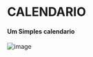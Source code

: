 # CALENDARIO

#### Um Simples calendario

![image](https://github.com/user-attachments/assets/df45bd3c-8d00-4a08-865d-66519d313c67)
